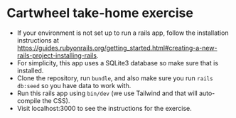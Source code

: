 # Cartwheel take-home exercise

* If your environment is not set up to run a rails app, follow the installation instructions at https://guides.rubyonrails.org/getting_started.html#creating-a-new-rails-project-installing-rails.
* For simplicity, this app uses a SQLite3 database so make sure that is installed.
* Clone the repository, run `bundle`, and also make sure you run `rails db:seed` so you have data to work with.
* Run this rails app using `bin/dev` (we use Tailwind and that will auto-compile the CSS).
* Visit localhost:3000 to see the instructions for the exercise.




